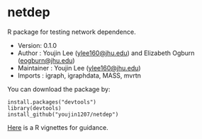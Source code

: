 # netdep
R package for testing network dependence.

- Version: 0.1.0
- Author : Youjin Lee (<ylee160@jhu.edu>) and Elizabeth Ogburn (<eogburn@jhu.edu>)
- Maintainer : Youjin Lee (<ylee160@jhu.edu>)
- Imports : igraph, igraphdata, MASS, mvrtn

You can download the package by:
```
install.packages("devtools")
library(devtools)
install_github("youjin1207/netdep")
```
[Here](https://github.com/youjin1207/netdep/blob/master/vignettes/nettest.Rmd) is a R vignettes for guidance.
